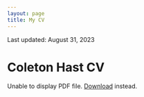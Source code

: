 ```yaml
---
layout: page
title: My CV
---
```


Last updated: August 31, 2023

<html>
  <head>
    <title>Coleton Hast CV</title>
  </head>
  <body>
    <h1>Coleton Hast CV</h1>
    <object data="_pdfs\Hast-CV-simple.pdf" type="application/pdf" width="100%" height="500px">
      <p>Unable to display PDF file. <a href="_pdfs\Hast-CV-simple.pdf">Download</a> instead.</p>
    </object>
  </body>
</html>